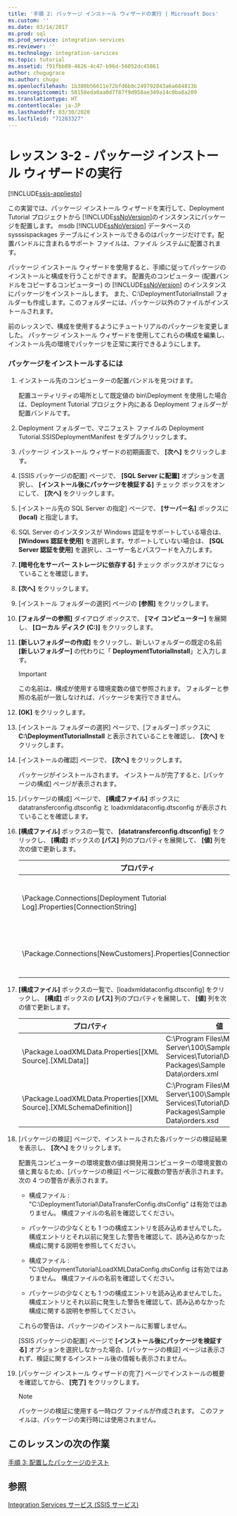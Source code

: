 ```yaml
---
title: '手順 2: パッケージ インストール ウィザードの実行 | Microsoft Docs'
ms.custom: ''
ms.date: 03/14/2017
ms.prod: sql
ms.prod_service: integration-services
ms.reviewer: ''
ms.technology: integration-services
ms.topic: tutorial
ms.assetid: f91fbb89-4626-4c47-b96d-56052dc45861
author: chugugrace
ms.author: chugu
ms.openlocfilehash: 1b380b56611e72bfd6b0c249792843a6a684813b
ms.sourcegitcommit: 58158eda0aa0d7f87f9d958ae349a14c0ba8a209
ms.translationtype: HT
ms.contentlocale: ja-JP
ms.lasthandoff: 03/30/2020
ms.locfileid: "71283327"
---
```

# <a name="lesson-3-2---running-the-package-installation-wizard"></a>レッスン 3-2 - パッケージ インストール ウィザードの実行

[!INCLUDE[ssis-appliesto](../includes/ssis-appliesto-ssvrpluslinux-asdb-asdw-xxx.md)]


この実習では、パッケージ インストール ウィザードを実行して、Deployment Tutorial プロジェクトから [!INCLUDE[ssNoVersion](../includes/ssnoversion-md.md)]のインスタンスにパッケージを配置します。 msdb [!INCLUDE[ssNoVersion](../includes/ssnoversion-md.md)] データベースの sysssispackages テーブルにインストールできるのはパッケージだけです。配置バンドルに含まれるサポート ファイルは、ファイル システムに配置されます。  
  
パッケージ インストール ウィザードを使用すると、手順に従ってパッケージのインストールと構成を行うことができます。 配置先のコンピューター (配置バンドルをコピーするコンピューター) の [!INCLUDE[ssNoVersion](../includes/ssnoversion-md.md)] のインスタンスにパッケージをインストールします。 また、C:\DeploymentTutorialInstall フォルダーも作成します。このフォルダーには、パッケージ以外のファイルがインストールされます。  
  
前のレッスンで、構成を使用するようにチュートリアルのパッケージを変更しました。 パッケージ インストール ウィザードを使用してこれらの構成を編集し、インストール先の環境でパッケージを正常に実行できるようにします。  
  
### <a name="to-install-the-packages"></a>パッケージをインストールするには  
  
1.  インストール先のコンピューターの配置バンドルを見つけます。  
  
    配置ユーティリティの場所として既定値の bin\Deployment を使用した場合は、Deployment Tutorial プロジェクト内にある Deployment フォルダーが配置バンドルです。  
  
2.  Deployment フォルダーで、マニフェスト ファイルの Deployment Tutorial.SSISDeploymentManifest をダブルクリックします。  
  
3.  パッケージ インストール ウィザードの初期画面で、 **[次へ]** をクリックします。  
  
4.  [SSIS パッケージの配置] ページで、 **[SQL Server に配置]** オプションを選択し、 **[インストール後にパッケージを検証する]** チェック ボックスをオンにして、 **[次へ]** をクリックします。  
  
5.  [インストール先の SQL Server の指定] ページで、 **[サーバー名]** ボックスに **(local)** と指定します。  
  
6.  SQL Server のインスタンスが Windows 認証をサポートしている場合は、 **[Windows 認証を使用]** を選択します。サポートしていない場合は、 **[SQL Server 認証を使用]** を選択し、ユーザー名とパスワードを入力します。  
  
7.  **[暗号化をサーバー ストレージに依存する]** チェック ボックスがオフになっていることを確認します。  
  
8.  **[次へ]** をクリックします。  
  
9. [インストール フォルダーの選択] ページの **[参照]** をクリックします。  
  
10. **[フォルダーの参照]** ダイアログ ボックスで、 **[マイ コンピューター]** を展開し、 **[ローカル ディスク (C:)]** をクリックします。  
  
11. **[新しいフォルダーの作成]** をクリックし、新しいフォルダーの既定の名前 **[新しいフォルダー]** の代わりに「 **DeploymentTutorialInstall**」と入力します。  
  
    > [!IMPORTANT]  
    > この名前は、構成が使用する環境変数の値で参照されます。 フォルダーと参照の名前が一致しなければ、パッケージを実行できません。  
  
12. **[OK]** をクリックします。  
  
13. [インストール フォルダーの選択] ページで、[フォルダー] ボックスに **C:\DeploymentTutorialInstall** と表示されていることを確認し、 **[次へ]** をクリックします。  
  
14. [インストールの確認] ページで、 **[次へ]** をクリックします。  
  
    パッケージがインストールされます。 インストールが完了すると、[パッケージの構成] ページが表示されます。  
  
15. [パッケージの構成] ページで、 **[構成ファイル]** ボックスに datatransferconfig.dtsconfig と loadxmldataconfig.dtsconfig が表示されていることを確認します。  
  
16. **[構成ファイル]** ボックスの一覧で、 **[datatransferconfig.dtsconfig]** をクリックし、 **[構成]** ボックスの **[パス]** 列のプロパティを展開して、 **[値]** 列を次の値で更新します。  
  
    |プロパティ|値|更新後の値|  
    |------------|---------|-----------------|  
    |\Package.Connections[Deployment Tutorial Log].Properties[ConnectionString]|C:\Program Files\Microsoft SQL Server\100\Samples\Integration Services\Tutorial\Deploying Packages\Completed Packages\Deployment Tutorial Log|C:\DeploymentTutorialInstall\Deployment Tutorial Log|  
    |\Package.Connections[NewCustomers].Properties[ConnectionString]|C:\Program Files\Microsoft SQL Server\100\Samples\Integration Services\Tutorial\Deploying Packages\Sample Data\NewCustomers.txt|C:\DeploymentTutorialInstall\NewCustomers.txt|  
  
17. **[構成ファイル]** ボックスの一覧で、[loadxmldataconfig.dtsconfig] をクリックし、 **[構成]** ボックスの **[パス]** 列のプロパティを展開して、 **[値]** 列を次の値で更新します。  
  
    |プロパティ|値|更新後の値|  
    |------------|---------|-----------------|  
    |\Package.LoadXMLData.Properties[[XML Source].[XMLData]]|C:\Program Files\Microsoft SQL Server\100\Samples\Integration Services\Tutorial\Deploying Packages\Sample Data\orders.xml|C:\DeploymentTutorialInstall\orders.xml|  
    |\Package.LoadXMLData.Properties[[XML Source].[XMLSchemaDefinition]]|C:\Program Files\Microsoft SQL Server\100\Samples\Integration Services\Tutorial\Deploying Packages\Sample Data\orders.xsd|C:\DeploymentTutorialInstall\orders.xsd|  
  
18. [パッケージの検証] ページで、インストールされた各パッケージの検証結果を表示し、 **[次へ]** をクリックします。  
  
    配置先コンピューターの環境変数の値は開発用コンピューターの環境変数の値と異なるため、[パッケージの検証] ページに複数の警告が表示されます。 次の 4 つの警告が表示されます。  
  
    -   構成ファイル : "C:\DeploymentTutorial\DataTransferConfig.dtsConfig" は有効ではありません。 構成ファイルの名前を確認してください。  
  
    -   パッケージの少なくとも 1 つの構成エントリを読み込めませんでした。 構成エントリとそれ以前に発生した警告を確認して、読み込めなかった構成に関する説明を参照してください。  
  
    -   構成ファイル : "C:\DeploymentTutorial\LoadXMLDataConfig.dtsConfig は有効ではありません。 構成ファイルの名前を確認してください。  
  
    -   パッケージの少なくとも 1 つの構成エントリを読み込めませんでした。 構成エントリとそれ以前に発生した警告を確認して、読み込めなかった構成に関する説明を参照してください。  
  
    これらの警告は、パッケージのインストールに影響しません。  
  
    [SSIS パッケージの配置] ページで **[インストール後にパッケージを検証する]** オプションを選択しなかった場合、[パッケージの検証] ページは表示されず、検証に関するインストール後の情報も表示されません。  
  
19. [パッケージ インストール ウィザードの完了] ページでインストールの概要を確認してから、 **[完了]** をクリックします。  
  
    > [!NOTE]  
    > パッケージの検証に使用する一時ログ ファイルが作成されます。 このファイルは、パッケージの実行時には使用されません。  
  
## <a name="next-task-in-lesson"></a>このレッスンの次の作業  
[手順 3: 配置したパッケージのテスト](../integration-services/lesson-3-3-testing-the-deployed-packages.md)  
  
## <a name="see-also"></a>参照  
[Integration Services サービス (SSIS サービス)](../integration-services/service/integration-services-service-ssis-service.md)  
